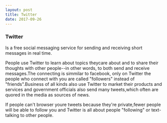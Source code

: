 ```yaml
---
layout: post
title: Twitter
date: 2017-09-26
---
```


###  Twitter

Is a free social messaging service for sending and receiving  short messages in real time.

People use  Twitter to  learn about topics theycare about and to share their thoughts with other people--in other words, to both send and receive messages.The connecting is simmilar to facebook, only  on Twitter the people who connect with you are called "followers" instead of "friends".Business of all kinds also  use Twitter to market their products and services  and  government officials also send many tweets,which  often are quored  in the media  as sources of news.

If people  can't browser youre tweets because they're private,fewer people will be able to follow you and Twitter is all about people "following" or text-talking to other people.

